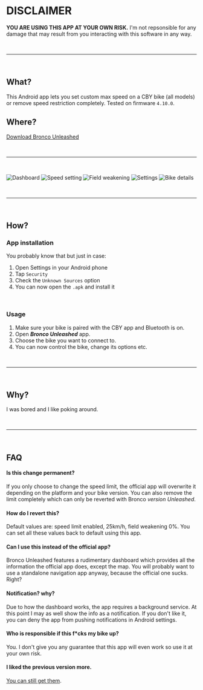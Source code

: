 ⠀

# DISCLAIMER

**YOU ARE USING THIS APP AT YOUR OWN RISK.** I'm not repsonsible for any damage that may result from you interacting with this software in any way.

⠀

---

⠀

## What?

This Android app lets you set custom max speed on a CBY bike (all models) or remove speed restriction completely. Tested on firmware `4.10.0`.

## Where?

[Download Bronco Unleashed](https://github.com/hackboyMcHack/bronco/releases/download/3.5/BroncoUnleashed35.apk)

⠀

---
⠀

![Dashboard](./files/30-dashboard.png) ![Speed setting](./files/30-speedsetting.png) ![Field weakening](./files/30-fieldweakening.png) ![Settings](./files/30-settings.png) ![Bike details](./files/30-details.png)

⠀

---

⠀

## How?

### App installation

You probably know that but just in case:

1. Open Settings in your Android phone
2. Tap `Security`
3. Check the `Unknown Sources` option
4. You can now open the `.apk` and install it

⠀

### Usage

1. Make sure your bike is paired with the CBY app and Bluetooth is on. 
2. Open ***Bronco Unleashed*** app.
3. Choose the bike you want to connect to.
4. You can now control the bike, change its options etc.

⠀

---

⠀

## Why?

I was bored and I like poking around.

⠀

---

⠀

## FAQ

#### Is this change permanent?

If you only choose to change the speed limit, the official app will overwrite it depending on the platform and your bike version. You can also remove the limit completely which can only be reverted with Bronco _version Unleashed_.

#### How do I revert this?

Default values are: speed limit enabled, 25km/h, field weakening 0%. You can set all these values back to default using this app.

#### Can I use this instead of the official app?

Bronco Unleashed features a rudimentary dashboard which provides all the information the official app does, except the map. You will probably want to use a standalone navigation app anyway, because the official one sucks. Right? 

#### Notification? why?

Due to how the dashboard works, the app requires a background service. At this point I may as well show the info as a notification. If you don't like it, you can deny the app from pushing notifications in Android settings.

#### Who is responsible if this f\*cks my bike up?

You. I don't give you any guarantee that this app will even work so use it at your own risk.

#### I liked the previous version more.

[You can still get them](https://github.com/hackboyMcHack/bronco/releases).


⠀

⠀

